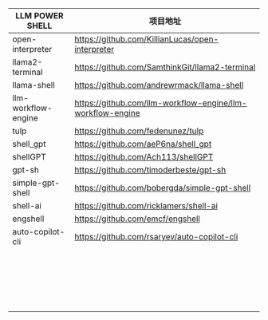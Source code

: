 | LLM POWER SHELL            | 项目地址 | 
|--------------------------------|------|
| open-interpreter |  https://github.com/KillianLucas/open-interpreter  |
|  llama2-terminal                     | https://github.com/SamthinkGit/llama2-terminal | 
|   llama-shell                    | https://github.com/andrewrmack/llama-shell | 
|   llm-workflow-engine                    | https://github.com/llm-workflow-engine/llm-workflow-engine | 
|   tulp                    | https://github.com/fedenunez/tulp | 
|   shell_gpt                    | https://github.com/aeP6na/shell_gpt | 
|   shellGPT                    |https://github.com/Ach113/shellGPT  | 
|     gpt-sh                  | https://github.com/timoderbeste/gpt-sh  | 
|   simple-gpt-shell                    | https://github.com/bobergda/simple-gpt-shell | 
|    shell-ai                   | https://github.com/ricklamers/shell-ai | 
|    engshell                   | https://github.com/emcf/engshell | 
|     auto-copilot-cli                  | https://github.com/rsaryev/auto-copilot-cli | 
|                       |  | 
|                       |  | 
|                       |  | 
|                       |  | 
|                       |  | 
|                       |  | 
|                       |  | 
|                       |  | 
|                       |  | 
|                       |  | 
|                       |  | 
|                       |  | 
|                       |  | 
|                       |  | 
|                       |  | 
|                       |  | 
|                       |  | 
|                       |  | 
|                       |  | 
|                       |  | 
|                       |  | 
